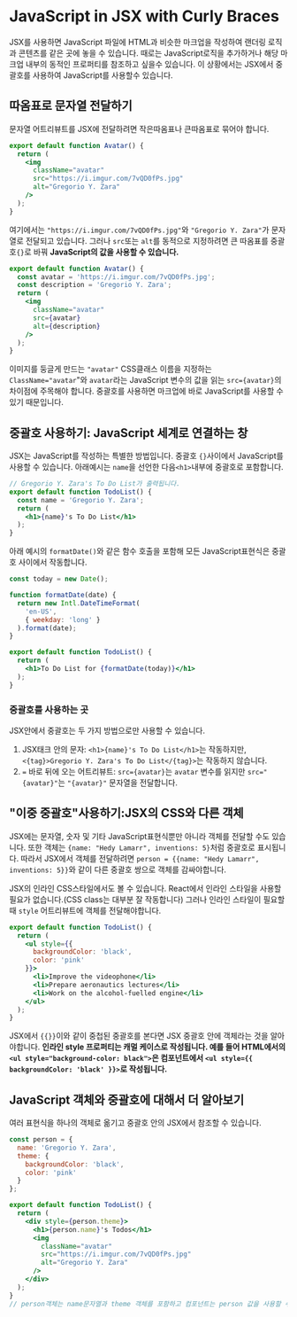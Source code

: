 # JavaScript in JSX with Curly Braces
JSX를 사용하면 JavaScript 파일에 HTML과 비슷한 마크업을 작성하여 랜더링 로직과 콘텐츠를 같은 곳에 놓을 수 있습니다. 때로는 JavaScript로직을 추가하거나 해당 마크업 내부의 동적인 프로퍼티를 참조하고 싶을수 있습니다. 이 상황에서는 JSX에서 중괄호를 사용하여 JavaScript를 사용할수 있습니다.

## 따옴표로 문자열 전달하기
문자열 어트리뷰트를 JSX에 전달하려면 작은따옴표나 큰따옴표로 묶어야 합니다.
```jsx
export default function Avatar() {
  return (
    <img
      className="avatar"
      src="https://i.imgur.com/7vQD0fPs.jpg"
      alt="Gregorio Y. Zara"
    />
  );
}
```
여기에서는 `"https://i.imgur.com/7vQD0fPs.jpg"`와 `"Gregorio Y. Zara"`가 문자열로 전달되고 있습니다. 그러나 `src`또는 `alt`를 동적으로 지정하려면 큰 따옴표를 중괄호`{}`로 바꿔 **JavaScript의 값을 사용할 수 있습니다.**
```jsx
export default function Avatar() {
  const avatar = 'https://i.imgur.com/7vQD0fPs.jpg';
  const description = 'Gregorio Y. Zara';
  return (
    <img
      className="avatar"
      src={avatar}
      alt={description}
    />
  );
}
```
이미지를 둥글게 만드는 `"avatar"` CSS클래스 이름을 지정하는 `ClassName="avatar`"와 `avatar`라는 JavaScript 변수의 값을 읽는 `src={avatar}`의 차이점에 주목해야 합니다. 중괄호를 사용하면 마크업에 바로 JavaScript를 사용할 수 있기 때문입니다.

## 중괄호 사용하기: JavaScript 세계로 연결하는 창
JSX는 JavaScript를 작성하는 특별한 방법입니다. 중괄호 `{}`사이에서 JavaScript를 사용할 수 있습니다. 아래예시는 `name`을 선언한 다음`<h1>`내부에 중괄호로 포함합니다.

```jsx
// Gregorio Y. Zara's To Do List가 출력됩니다.
export default function TodoList() {
  const name = 'Gregorio Y. Zara';
  return (
    <h1>{name}'s To Do List</h1>
  );
}
```
아래 예시의 `formatDate()`와 같은 함수 호출을 포함해 모든 JavaScript표현식은 중괄호 사이에서 작동합니다.
```jsx
const today = new Date();

function formatDate(date) {
  return new Intl.DateTimeFormat(
    'en-US',
    { weekday: 'long' }
  ).format(date);
}

export default function TodoList() {
  return (
    <h1>To Do List for {formatDate(today)}</h1>
  );
}
```
### 중괄호를 사용하는 곳
JSX안에서 중괄호는 두 가지 방법으로만 사용할 수 있습니다.
1. JSX태크 안의 문자: `<h1>{name}'s To Do List</h1>`는 작동하지만,` <{tag}>Gregorio Y. Zara's To Do List</{tag}>`는 작동하지 않습니다.
2. `=` 바로 뒤에 오는 어트리뷰트: `src={avatar}`는 `avatar` 변수를 읽지만 `src="{avatar}"`는 `"{avatar}"` 문자열을 전달합니다.

## "이중 중괄호"사용하기:JSX의 CSS와 다른 객체
JSX에는 문자열, 숫자 및 기타 JavaScript표현식뿐만 아니라 객체를 전달할 수도 있습니다. 또한 객체는 `{name: "Hedy Lamarr", inventions: 5}`처럼 중괄호로 표시됩니다. 따라서 JSX에서 객체를 전달하려면 `person = {{name: "Hedy Lamarr", inventions: 5}}`와 같이 다른 중괄호 쌍으로 객체를 감싸야합니다.

JSX의 인라인 CSS스타일에서도 볼 수 있습니다. React에서 인라인 스타일을 사용할 필요가 없습니다.(CSS class는 대부분 잘 작동합니다) 그러나 인라인 스타일이 필요할 때 `style` 어트리뷰트에 객체를 전달해야합니다.

```jsx
export default function TodoList() {
  return (
    <ul style={{
      backgroundColor: 'black',
      color: 'pink'
    }}>
      <li>Improve the videophone</li>
      <li>Prepare aeronautics lectures</li>
      <li>Work on the alcohol-fuelled engine</li>
    </ul>
  );
}
```
JSX에서 `{{}}`이와 같이 중첩된 중괄호를 본다면 JSX 중괄호 안에 객체라는 것을 알아야합니다.
**인라인 style 프로퍼티는 캐멀 케이스로 작성됩니다. 예를 들어 HTML에서의 `<ul style="background-color: black">`은 컴포넌트에서 `<ul style={{ backgroundColor: 'black' }}>`로 작성됩니다.**

## JavaScript 객체와 중괄호에 대해서 더 알아보기
여러 표현식을 하나의 객체로 옮기고 중괄호 안의 JSX에서 참조할 수 있습니다.
```jsx
const person = {
  name: 'Gregorio Y. Zara',
  theme: {
    backgroundColor: 'black',
    color: 'pink'
  }
};

export default function TodoList() {
  return (
    <div style={person.theme}>
      <h1>{person.name}'s Todos</h1>
      <img
        className="avatar"
        src="https://i.imgur.com/7vQD0fPs.jpg"
        alt="Gregorio Y. Zara"
      />
    </div>
  );
}
// person객체는 name문자열과 theme 객체를 포함하고 컴포넌트는 person 값을 사용할 수 있습니다.
```